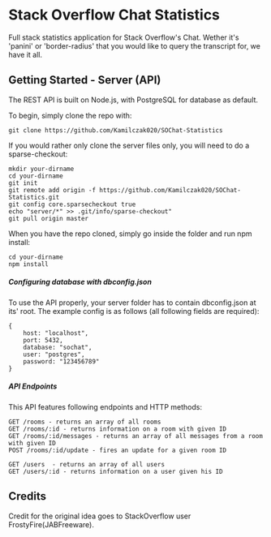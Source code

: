 # Stack Overflow Chat Statistics
Full stack statistics application for Stack Overflow's Chat.
Wether it's 'panini' or 'border-radius' that you would like to query the transcript for, we have it all.

## Getting Started - Server (API)
The REST API is built on Node.js, with PostgreSQL for database as default.

To begin, simply clone the repo with:
```
git clone https://github.com/Kamilczak020/SOChat-Statistics
```

If you would rather only clone the server files only, you will need to do a sparse-checkout:
```
mkdir your-dirname
cd your-dirname
git init
git remote add origin -f https://github.com/Kamilczak020/SOChat-Statistics.git
git config core.sparsecheckout true
echo "server/*" >> .git/info/sparse-checkout" 
git pull origin master
```

When you have the repo cloned, simply go inside the folder and run npm install:
```
cd your-dirname
npm install
```

##### Configuring database with dbconfig.json
To use the API properly, your server folder has to contain dbconfig.json at its' root.
The example config is as follows (all following fields are required):
```
{
    host: "localhost",
    port: 5432,
    database: "sochat",
    user: "postgres",
    password: "123456789"
}
```

##### API Endpoints

This API features following endpoints and HTTP methods:
```
GET /rooms - returns an array of all rooms 
GET /rooms/:id - returns information on a room with given ID
GET /rooms/:id/messages - returns an array of all messages from a room with given ID
POST /rooms/:id/update - fires an update for a given room ID

GET /users  - returns an array of all users
GET /users/:id - returns information on a user given his ID
```

## Credits
Credit for the original idea goes to StackOverflow user FrostyFire(JABFreeware).
